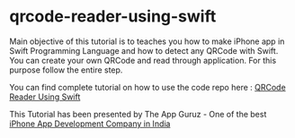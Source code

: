 # qrcode-reader-using-swift

Main objective of this tutorial is to teaches you how to make iPhone app in Swift Programming Language and how to detect any QRCode with Swift. You can create your own QRCode and read through application. For this purpose follow the entire step.

You can find complete tutorial on how to use the code repo here : [QRCode Reader Using Swift](http://www.theappguruz.com/ios/qrcode-reader-using-swift/)

This Tutorial has been presented by The App Guruz - One of the best [iPhone App Development Company in India](http://www.theappguruz.com/iphone-app-development/)
